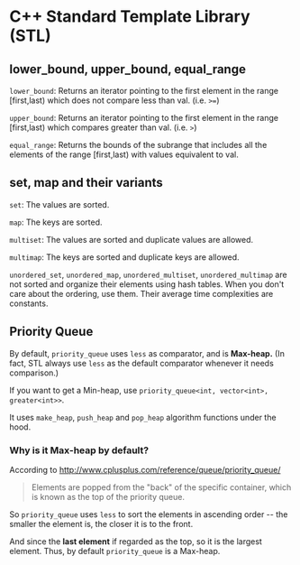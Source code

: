 # C++ Standard Template Library (STL)

## lower_bound, upper_bound, equal_range

`lower_bound`: Returns an iterator pointing to the first element in the range [first,last) which does not compare less than val. (i.e. `>=`)

`upper_bound`: Returns an iterator pointing to the first element in the range [first,last) which compares greater than val. (i.e. `>`)

`equal_range`: Returns the bounds of the subrange that includes all the elements of the range [first,last) with values equivalent to val.

## set, map and their variants

`set`: The values are sorted.

`map`: The keys are sorted.

`multiset`: The values are sorted and duplicate values are allowed.

`multimap`: The keys are sorted and duplicate keys are allowed.

`unordered_set`, `unordered_map`, `unordered_multiset`, `unordered_multimap` are not sorted and organize their elements using hash tables. When you don't care about the ordering, use them. Their average time complexities are constants.

## Priority Queue

By default, `priority_queue` uses `less` as comparator, and is **Max-heap.** (In fact, STL always use `less` as the default comparator whenever it needs comparison.)

If you want to get a Min-heap, use `priority_queue<int, vector<int>, greater<int>>`.

It uses `make_heap`, `push_heap` and `pop_heap` algorithm functions under the hood.

### Why is it Max-heap by default?

According to http://www.cplusplus.com/reference/queue/priority_queue/

> Elements are popped from the "back" of the specific container, which is known as the top of the priority queue.

So `priority_queue` uses `less` to sort the elements in ascending order -- the smaller the element is, the closer it is to the front.

And since the **last element** if regarded as the top, so it is the largest element. Thus, by default `priority_queue` is a Max-heap. 